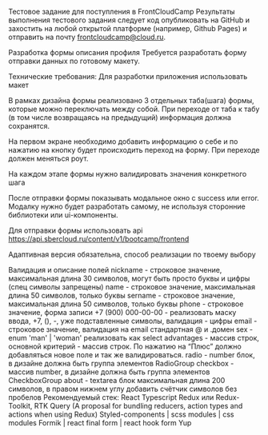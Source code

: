 Тестовое задание для поступления в FrontCloudCamp
Результаты выполнения тестового задания следует код опубликовать на GitHub и захостить на любой открытой платформе (например, Github Pages) и отправить на почту frontcloudcamp@cloud.ru.

Разработка формы описания профиля
Требуется разработать форму отправки данных по готовому макету.

Технические требования:
Для разработки приложения использовать макет

В рамках дизайна формы реализовано 3 отдельных таба(шага) формы, которые можно переключать между собой. При переходе от таба к табу (в том числе возвращаясь на предыдущий) информация должна сохранятся.

На первом экране необходимо добавить информацию о себе и по нажатию на кнопку будет происходить переход на форму. При переходе должен меняться роут.

На каждом этапе формы нужно валидировать значения конкретного шага

После отправки формы показывать модальное окно с success или error. Модалку нужно будет разработать самому, не используя сторонние библиотеки или ui-компоненты.

Для отправки формы использовать api https://api.sbercloud.ru/content/v1/bootcamp/frontend

Адаптивная версия обязательна, способ реализации по твоему выбору

Валидация и описание полей
nickname - строковое значение, максимальная длина 30 символов, могут быть просто буквы и цифры (спец символы запрещены)
name - строковое значение, максимальная длина 50 символов, только буквы
sername - строковое значение, максимальная длина 50 символов, только буквы
phone - строковое значение, форма записи +7 (900) 000-00-00 - реализовать маску ввода, +7, (), -, уже подставленные символы, валидация - цифры
email - строковое значение, валидация на email стандартная @ и .домен
sex - enum 'man' | 'woman' реализовать как select
advantages - массив строк, основной критерий - массив строк. По нажатию на “Плюс” должно добавляться новое поле и так же валидироваться.
radio - number блок, в дизайне должна быть группа элементов RadioGroup
checkbox - массив number, в дизайне должна быть группа элементов CheckboxGroup
about - textarea блок максимальная длина 200 символов, в правом нижнем углу добавить счётчик символов без пробелов
Рекомендуемый стек:
React
Typescript
Redux или Redux-Toolkit, RTK Query (A proposal for bundling reducers, action types and actions when using Redux)
Styled-components | scss modules | css modules
Formik | react final form | react hook form
Yup
